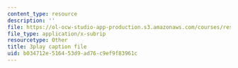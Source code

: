 ```yaml
---
content_type: resource
description: ''
file: https://ol-ocw-studio-app-production.s3.amazonaws.com/courses/res-6-012-introduction-to-probability-spring-2018/b034712e516453d9ad76c9ef9f83961c_5CHUuMZZzSY.vtt
file_type: application/x-subrip
resourcetype: Other
title: 3play caption file
uid: b034712e-5164-53d9-ad76-c9ef9f83961c
---
```

